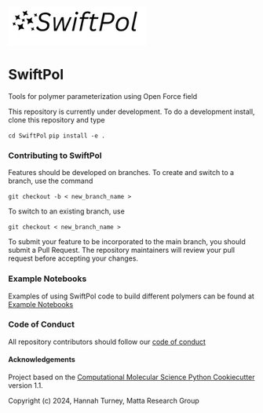 ![title](Repo/logo.jpg)
# SwiftPol
Tools for polymer parameterization using Open Force field 

This repository is currently under development. To do a development install, clone this repository and type

`cd SwiftPol`
`pip install -e .`

### Contributing to SwiftPol

Features should be developed on branches. To create and switch to a branch, use the command

`git checkout -b < new_branch_name >`

To switch to an existing branch, use

`git checkout < new_branch_name >`

To submit your feature to be incorporated to the main branch, you should submit a Pull Request. The repository maintainers will review your pull request before accepting your changes.

### Example Notebooks
Examples of using SwiftPol code to build different polymers can be found at [Example Notebooks](Example_Notebooks/)

### Code of Conduct
All repository contributors should follow our [code of conduct](CODE_OF_CONDUCT.md)

#### Acknowledgements
Project based on the 
[Computational Molecular Science Python Cookiecutter](https://github.com/molssi/cookiecutter-cms) version 1.1.

Copyright (c) 2024, Hannah Turney, Matta Research Group